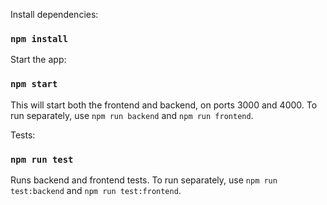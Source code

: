Install dependencies:

### `npm install`

Start the app:

### `npm start`

This will start both the frontend and backend, on ports 3000 and 4000.
To run separately, use `npm run backend` and `npm run frontend`.

Tests:

### `npm run test`

Runs backend and frontend tests. To run separately, use `npm run test:backend` and `npm run test:frontend`.
